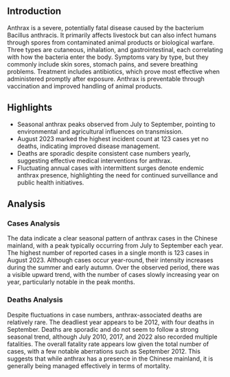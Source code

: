 ## Introduction

Anthrax is a severe, potentially fatal disease caused by the bacterium Bacillus anthracis. It primarily affects livestock but can also infect humans through spores from contaminated animal products or biological warfare. Three types are cutaneous, inhalation, and gastrointestinal, each correlating with how the bacteria enter the body. Symptoms vary by type, but they commonly include skin sores, stomach pains, and severe breathing problems. Treatment includes antibiotics, which prove most effective when administered promptly after exposure. Anthrax is preventable through vaccination and improved handling of animal products.
## Highlights

- Seasonal anthrax peaks observed from July to September, pointing to environmental and agricultural influences on transmission. <br/>
- August 2023 marked the highest incident count at 123 cases yet no deaths, indicating improved disease management. <br/>
- Deaths are sporadic despite consistent case numbers yearly, suggesting effective medical interventions for anthrax. <br/>
- Fluctuating annual cases with intermittent surges denote endemic anthrax presence, highlighting the need for continued surveillance and public health initiatives. <br/>
## Analysis

### Cases Analysis
The data indicate a clear seasonal pattern of anthrax cases in the Chinese mainland, with a peak typically occurring from July to September each year. The highest number of reported cases in a single month is 123 cases in August 2023. Although cases occur year-round, their intensity increases during the summer and early autumn. Over the observed period, there was a visible upward trend, with the number of cases slowly increasing year on year, particularly notable in the peak months.

### Deaths Analysis
Despite fluctuations in case numbers, anthrax-associated deaths are relatively rare. The deadliest year appears to be 2012, with four deaths in September. Deaths are sporadic and do not seem to follow a strong seasonal trend, although July 2010, 2017, and 2022 also recorded multiple fatalities. The overall fatality rate appears low given the total number of cases, with a few notable aberrations such as September 2012. This suggests that while anthrax has a presence in the Chinese mainland, it is generally being managed effectively in terms of mortality.
